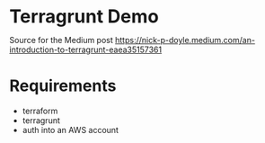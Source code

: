 <font size=+3>**Terragrunt Demo**</font>

Source for the Medium post
https://nick-p-doyle.medium.com/an-introduction-to-terragrunt-eaea35157361

# Requirements
- terraform
- terragrunt
- auth into an AWS account
